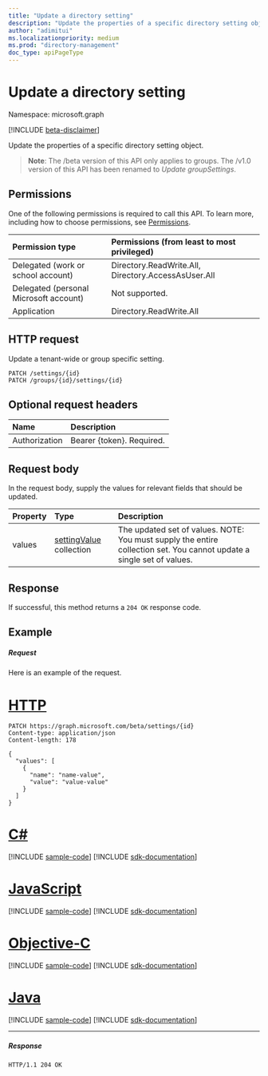 ```yaml
---
title: "Update a directory setting"
description: "Update the properties of a specific directory setting object."
author: "adimitui"
ms.localizationpriority: medium
ms.prod: "directory-management"
doc_type: apiPageType
---
```


# Update a directory setting

Namespace: microsoft.graph

[!INCLUDE [beta-disclaimer](../../includes/beta-disclaimer.md)]

Update the properties of a specific directory setting object.

> **Note**: The /beta version of this API only applies to groups. The /v1.0 version of this API has been renamed to *Update groupSettings*.

## Permissions
One of the following permissions is required to call this API. To learn more, including how to choose permissions, see [Permissions](/graph/permissions-reference).

|Permission type      | Permissions (from least to most privileged)              |
|:--------------------|:---------------------------------------------------------|
|Delegated (work or school account) | Directory.ReadWrite.All, Directory.AccessAsUser.All    |
|Delegated (personal Microsoft account) | Not supported.    |
|Application | Directory.ReadWrite.All |

## HTTP request
<!-- { "blockType": "ignored" } -->
Update a tenant-wide or group specific setting.
```http
PATCH /settings/{id}
PATCH /groups/{id}/settings/{id}
```
## Optional request headers
| Name       | Description|
|:-----------|:-----------|
| Authorization  | Bearer {token}. Required.|

## Request body
In the request body, supply the values for relevant fields that should be updated. 

| Property	   | Type	|Description|
|:---------------|:--------|:----------|
| values | [settingValue](../resources/settingvalue.md) collection | The updated set of values.  NOTE: You must supply the entire collection set. You cannot update a single set of values. |

## Response

If successful, this method returns a `204 OK` response code.

## Example
##### Request
Here is an example of the request.

# [HTTP](#tab/http)
<!-- {
  "blockType": "request",
  "name": "update_directorysetting"
}-->
```http
PATCH https://graph.microsoft.com/beta/settings/{id}
Content-type: application/json
Content-length: 178

{
  "values": [
    {
      "name": "name-value",
      "value": "value-value"
    }
  ]
}
```
# [C#](#tab/csharp)
[!INCLUDE [sample-code](../includes/snippets/csharp/update-directorysetting-csharp-snippets.md)]
[!INCLUDE [sdk-documentation](../includes/snippets/snippets-sdk-documentation-link.md)]

# [JavaScript](#tab/javascript)
[!INCLUDE [sample-code](../includes/snippets/javascript/update-directorysetting-javascript-snippets.md)]
[!INCLUDE [sdk-documentation](../includes/snippets/snippets-sdk-documentation-link.md)]

# [Objective-C](#tab/objc)
[!INCLUDE [sample-code](../includes/snippets/objc/update-directorysetting-objc-snippets.md)]
[!INCLUDE [sdk-documentation](../includes/snippets/snippets-sdk-documentation-link.md)]

# [Java](#tab/java)
[!INCLUDE [sample-code](../includes/snippets/java/update-directorysetting-java-snippets.md)]
[!INCLUDE [sdk-documentation](../includes/snippets/snippets-sdk-documentation-link.md)]

---

##### Response
<!-- {
  "blockType": "response"
} -->
```http
HTTP/1.1 204 OK
```

<!-- uuid: 8fcb5dbc-d5aa-4681-8e31-b001d5168d79
2015-10-25 14:57:30 UTC -->
<!--
{
  "type": "#page.annotation",
  "description": "Update directorysetting",
  "keywords": "",
  "section": "documentation",
  "tocPath": "",
  "suppressions": [
  ]
}
-->


